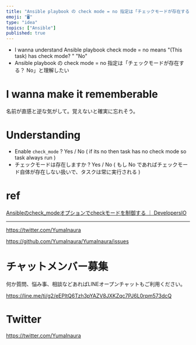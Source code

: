 ```yaml
---
title: "Ansible playbook の check mode = no 指定は「チェックモードが存在する？ No」と理解したい"
emoji: "🖥"
type: "idea"
topics: ["Ansible"]
published: true
---
```


- I wanna understand Ansible playbook check mode = no means "(This task) has check mode? " "No"
- Ansible playbook の check mode = no 指定は「チェックモードが存在する？ No」と理解したい


# I wanna make it rememberable

名前が直感と逆な気がして。覚えないと確実に忘れそう。

# Understanding

- Enable `check_mode` ? Yes / No ( if its no then task has no check mode so task always run )
- チェックモードは存在しますか ? Yes / No ( もし No であればチェックモード自体が存在しない扱いで、タスクは常に実行される )

# ref


[Ansibleのcheck_modeオプションでcheckモードを制御する ｜ DevelopersIO](https://dev.classmethod.jp/server-side/ansible/using_check_mode/)


 ---

https://twitter.com/YumaInaura

https://github.com/YumaInaura/YumaInaura/issues









<!-- Update From Qiita API -->

# チャットメンバー募集


何か質問、悩み事、相談などあればLINEオープンチャットもご利用ください。

https://line.me/ti/g2/eEPltQ6Tzh3pYAZV8JXKZqc7PJ6L0rpm573dcQ





# Twitter


https://twitter.com/YumaInaura


<!-- Update From Qiita API -->


